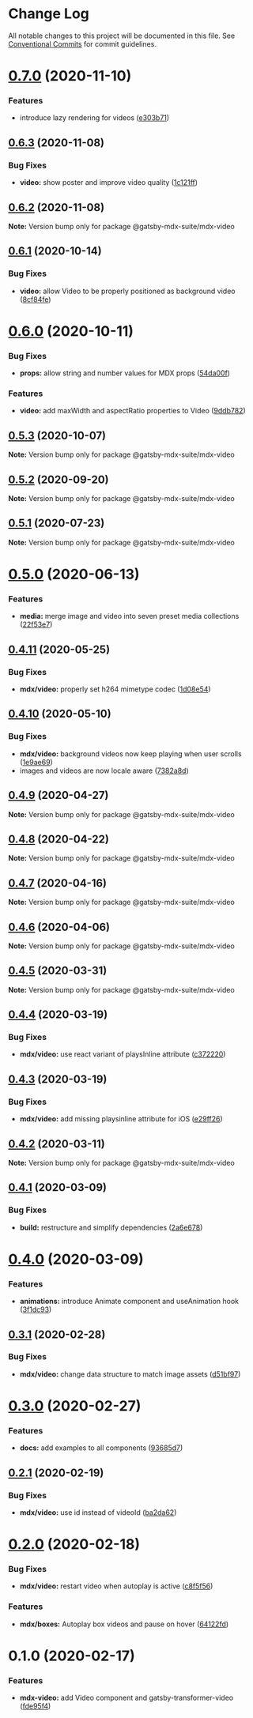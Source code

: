 # Change Log

All notable changes to this project will be documented in this file.
See [Conventional Commits](https://conventionalcommits.org) for commit guidelines.

# [0.7.0](https://github.com/axe312ger/gatsby-mdx-suite/compare/@gatsby-mdx-suite/mdx-video@0.6.3...@gatsby-mdx-suite/mdx-video@0.7.0) (2020-11-10)


### Features

* introduce lazy rendering for videos ([e303b71](https://github.com/axe312ger/gatsby-mdx-suite/commit/e303b715b5ae99a497eaf758a3394b491427880e))





## [0.6.3](https://github.com/axe312ger/gatsby-mdx-suite/compare/@gatsby-mdx-suite/mdx-video@0.6.2...@gatsby-mdx-suite/mdx-video@0.6.3) (2020-11-08)


### Bug Fixes

* **video:** show poster and improve video quality ([1c121ff](https://github.com/axe312ger/gatsby-mdx-suite/commit/1c121ffbb7fdc7874e3a89bc91ec4ece64254f67))





## [0.6.2](https://github.com/axe312ger/gatsby-mdx-suite/compare/@gatsby-mdx-suite/mdx-video@0.6.1...@gatsby-mdx-suite/mdx-video@0.6.2) (2020-11-08)

**Note:** Version bump only for package @gatsby-mdx-suite/mdx-video





## [0.6.1](https://github.com/axe312ger/gatsby-mdx-suite/compare/@gatsby-mdx-suite/mdx-video@0.6.0...@gatsby-mdx-suite/mdx-video@0.6.1) (2020-10-14)


### Bug Fixes

* **video:** allow Video to be properly positioned as background video ([8cf84fe](https://github.com/axe312ger/gatsby-mdx-suite/commit/8cf84fee288c49c6d85dff836ad3122ef34fcd91))





# [0.6.0](https://github.com/axe312ger/gatsby-mdx-suite/compare/@gatsby-mdx-suite/mdx-video@0.5.3...@gatsby-mdx-suite/mdx-video@0.6.0) (2020-10-11)


### Bug Fixes

* **props:** allow string and number values for MDX props ([54da00f](https://github.com/axe312ger/gatsby-mdx-suite/commit/54da00f6c985dbc8a14a9c1e75d8b2bd195209da))


### Features

* **video:** add maxWidth and aspectRatio properties to Video ([9ddb782](https://github.com/axe312ger/gatsby-mdx-suite/commit/9ddb782a1aa00d1e8b8b340c3b18e7e104da5893))





## [0.5.3](https://github.com/axe312ger/gatsby-mdx-suite/compare/@gatsby-mdx-suite/mdx-video@0.5.2...@gatsby-mdx-suite/mdx-video@0.5.3) (2020-10-07)

**Note:** Version bump only for package @gatsby-mdx-suite/mdx-video





## [0.5.2](https://github.com/axe312ger/gatsby-mdx-suite/compare/@gatsby-mdx-suite/mdx-video@0.5.1...@gatsby-mdx-suite/mdx-video@0.5.2) (2020-09-20)

**Note:** Version bump only for package @gatsby-mdx-suite/mdx-video





## [0.5.1](https://github.com/axe312ger/gatsby-mdx-suite/compare/@gatsby-mdx-suite/mdx-video@0.5.0...@gatsby-mdx-suite/mdx-video@0.5.1) (2020-07-23)

**Note:** Version bump only for package @gatsby-mdx-suite/mdx-video





# [0.5.0](https://github.com/axe312ger/gatsby-suite-mdx/compare/@gatsby-mdx-suite/mdx-video@0.4.11...@gatsby-mdx-suite/mdx-video@0.5.0) (2020-06-13)


### Features

* **media:** merge image and video into seven preset media collections ([22f53e7](https://github.com/axe312ger/gatsby-suite-mdx/commit/22f53e794c5fda6d87682b46f81d617dedca216d))





## [0.4.11](https://github.com/axe312ger/gatsby-suite-mdx/compare/@gatsby-mdx-suite/mdx-video@0.4.10...@gatsby-mdx-suite/mdx-video@0.4.11) (2020-05-25)


### Bug Fixes

* **mdx/video:** properly set h264 mimetype codec ([1d08e54](https://github.com/axe312ger/gatsby-suite-mdx/commit/1d08e54c2700ea10ac366c08702ff61ce4d3be62))





## [0.4.10](https://github.com/axe312ger/gatsby-suite-mdx/compare/@gatsby-mdx-suite/mdx-video@0.4.9...@gatsby-mdx-suite/mdx-video@0.4.10) (2020-05-10)


### Bug Fixes

* **mdx/video:** background videos now keep playing when user scrolls ([1e9ae69](https://github.com/axe312ger/gatsby-suite-mdx/commit/1e9ae69f6e1001ba20fdde09c55d3bfc38b13143))
* images and videos are now locale aware ([7382a8d](https://github.com/axe312ger/gatsby-suite-mdx/commit/7382a8dceed2489fef5bf39927054074bf8e9b1a))





## [0.4.9](https://github.com/axe312ger/gatsby-suite-mdx/compare/@gatsby-mdx-suite/mdx-video@0.4.8...@gatsby-mdx-suite/mdx-video@0.4.9) (2020-04-27)

**Note:** Version bump only for package @gatsby-mdx-suite/mdx-video





## [0.4.8](https://github.com/axe312ger/gatsby-suite-mdx/compare/@gatsby-mdx-suite/mdx-video@0.4.7...@gatsby-mdx-suite/mdx-video@0.4.8) (2020-04-22)

**Note:** Version bump only for package @gatsby-mdx-suite/mdx-video





## [0.4.7](https://github.com/axe312ger/gatsby-suite-mdx/compare/@gatsby-mdx-suite/mdx-video@0.4.6...@gatsby-mdx-suite/mdx-video@0.4.7) (2020-04-16)

**Note:** Version bump only for package @gatsby-mdx-suite/mdx-video





## [0.4.6](https://github.com/axe312ger/gatsby-suite-mdx/compare/@gatsby-mdx-suite/mdx-video@0.4.5...@gatsby-mdx-suite/mdx-video@0.4.6) (2020-04-06)

**Note:** Version bump only for package @gatsby-mdx-suite/mdx-video





## [0.4.5](https://github.com/axe312ger/gatsby-suite-mdx/compare/@gatsby-mdx-suite/mdx-video@0.4.4...@gatsby-mdx-suite/mdx-video@0.4.5) (2020-03-31)

**Note:** Version bump only for package @gatsby-mdx-suite/mdx-video





## [0.4.4](https://github.com/axe312ger/gatsby-suite-mdx/compare/@gatsby-mdx-suite/mdx-video@0.4.3...@gatsby-mdx-suite/mdx-video@0.4.4) (2020-03-19)


### Bug Fixes

* **mdx/video:** use react variant of playsInline attribute ([c372220](https://github.com/axe312ger/gatsby-suite-mdx/commit/c37222044143fb9aa2024079a6b19297a1a6f620))





## [0.4.3](https://github.com/axe312ger/gatsby-suite-mdx/compare/@gatsby-mdx-suite/mdx-video@0.4.2...@gatsby-mdx-suite/mdx-video@0.4.3) (2020-03-19)


### Bug Fixes

* **mdx/video:** add missing playsinline attribute for iOS ([e29ff26](https://github.com/axe312ger/gatsby-suite-mdx/commit/e29ff2641884e98629bc50c2ef87d5c41a7a97c4))





## [0.4.2](https://github.com/axe312ger/gatsby-suite-mdx/compare/@gatsby-mdx-suite/mdx-video@0.4.1...@gatsby-mdx-suite/mdx-video@0.4.2) (2020-03-11)

**Note:** Version bump only for package @gatsby-mdx-suite/mdx-video





## [0.4.1](https://github.com/axe312ger/gatsby-mdx-suite/compare/@gatsby-mdx-suite/mdx-video@0.4.0...@gatsby-mdx-suite/mdx-video@0.4.1) (2020-03-09)


### Bug Fixes

* **build:** restructure and simplify dependencies ([2a6e678](https://github.com/axe312ger/gatsby-mdx-suite/commit/2a6e6784431358d1bc05f76912455c28ed565db0))





# [0.4.0](https://github.com/axe312ger/gatsby-mdx-suite/compare/@gatsby-mdx-suite/mdx-video@0.3.1...@gatsby-mdx-suite/mdx-video@0.4.0) (2020-03-09)


### Features

* **animations:** introduce Animate component and useAnimation hook ([3f1dc93](https://github.com/axe312ger/gatsby-mdx-suite/commit/3f1dc93ce4e2f57718c8f94a9f96aadc6b94014b))





## [0.3.1](https://github.com/axe312ger/gatsby-mdx-suite/compare/@gatsby-mdx-suite/mdx-video@0.3.0...@gatsby-mdx-suite/mdx-video@0.3.1) (2020-02-28)


### Bug Fixes

* **mdx/video:** change data structure to match image assets ([d51bf97](https://github.com/axe312ger/gatsby-mdx-suite/commit/d51bf978faf135df0dbb685f54dbdced3e83c526))





# [0.3.0](https://github.com/axe312ger/gatsby-mdx-suite/compare/@gatsby-mdx-suite/mdx-video@0.2.1...@gatsby-mdx-suite/mdx-video@0.3.0) (2020-02-27)


### Features

* **docs:** add examples to all components ([93685d7](https://github.com/axe312ger/gatsby-mdx-suite/commit/93685d78039085ecf68a3d6513716e678441e1f4))





## [0.2.1](https://github.com/axe312ger/gatsby-mdx-suite/compare/@gatsby-mdx-suite/mdx-video@0.2.0...@gatsby-mdx-suite/mdx-video@0.2.1) (2020-02-19)


### Bug Fixes

* **mdx/video:** use id instead of videoId ([ba2da62](https://github.com/axe312ger/gatsby-mdx-suite/commit/ba2da62ef80543d8f90bdaaa44544e92801c84e7))





# [0.2.0](https://github.com/axe312ger/gatsby-mdx-suite/compare/@gatsby-mdx-suite/mdx-video@0.1.0...@gatsby-mdx-suite/mdx-video@0.2.0) (2020-02-18)


### Bug Fixes

* **mdx/video:** restart video when autoplay is active ([c8f5f56](https://github.com/axe312ger/gatsby-mdx-suite/commit/c8f5f5672cd525bba1141f7ed25c8a4e6230650e))


### Features

* **mdx/boxes:** Autoplay box videos and pause on hover ([64122fd](https://github.com/axe312ger/gatsby-mdx-suite/commit/64122fd322f876e2d706d3d547f550a62bdb4858))





# 0.1.0 (2020-02-17)


### Features

* **mdx-video:** add Video component and gatsby-transformer-video ([fde95f4](https://github.com/axe312ger/gatsby-mdx-suite/commit/fde95f43956265d2ec4454d8be15cc11190df929))
